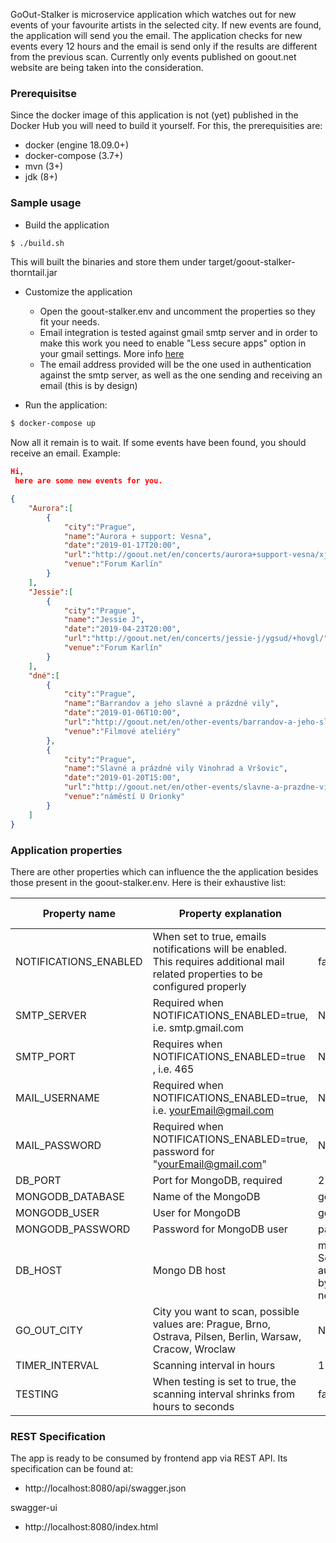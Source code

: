 GoOut-Stalker is microservice application which watches out for new events of your favourite artists in the selected city. If new events are found, the application will send you the email. The application checks for new events every 12 hours and the email is send only if the results are different from the previous scan. Currently only events published on goout.net website are being taken into the consideration.


### Prerequisitse
Since the docker image of this application is not (yet) published in the Docker Hub you will need to build it yourself. For this, the prerequisities are:
 - docker (engine 18.09.0+)
 - docker-compose (3.7+)
 - mvn (3+)
 - jdk (8+)


### Sample usage
 - Build the application
```bash
$ ./build.sh
```

This will built the binaries and store them under target/goout-stalker-thorntail.jar

 - Customize the application
   - Open the goout-stalker.env and uncomment the properties so they fit your needs.
   - Email integration is tested against gmail smtp server and in order to make this work you need to enable "Less secure apps" option in your gmail settings. More info [here](https://www.google.com/settings/security/lesssecureapps)
   - The email address provided will be the one used in authentication against the smtp server, as well as the one sending and receiving an email (this is by design)

 - Run the application:

```bash
$ docker-compose up
```
Now all it remain is to wait. If some events have been found, you should receive an email. Example:

```json
Hi,
 here are some new events for you. 

{
    "Aurora":[
        {
            "city":"Prague",
            "name":"Aurora + support: Vesna",
            "date":"2019-01-17T20:00",
            "url":"http://goout.net/en/concerts/aurora+support-vesna/xjgcd/+jojmj/",
            "venue":"Forum Karlín"
        }
    ],
    "Jessie":[
        {
            "city":"Prague",
            "name":"Jessie J",
            "date":"2019-04-23T20:00",
            "url":"http://goout.net/en/concerts/jessie-j/ygsud/+hovgl/",
            "venue":"Forum Karlín"
        }
    ],
    "dné":[
        {
            "city":"Prague",
            "name":"Barrandov a jeho slavné a prázdné vily",
            "date":"2019-01-06T10:00",
            "url":"http://goout.net/en/other-events/barrandov-a-jeho-slavne-a-prazdne-vily/ejwhd/+lmibl/",
            "venue":"Filmové ateliéry"
        },
        {
            "city":"Prague",
            "name":"Slavné a prázdné vily Vinohrad a Vršovic",
            "date":"2019-01-20T15:00",
            "url":"http://goout.net/en/other-events/slavne-a-prazdne-vily-vinohrad-a-vrsovic/civud/+hadhl/",
            "venue":"náměstí U Orionky"
        }
    ]
}
```
### Application properties

There are other properties which can influence the the application besides those present in the goout-stalker.env. Here is their exhaustive list:

Property name | Property explanation | Default Value
------------ | ------------- | -----------------
| NOTIFICATIONS_ENABLED | When set to true, emails notifications will be enabled. This requires additional mail related properties to be configured properly | false |
| SMTP_SERVER | Required when NOTIFICATIONS_ENABLED=true, i.e. smtp.gmail.com | N/A |
| SMTP_PORT | Requires when NOTIFICATIONS_ENABLED=true , i.e. 465 | N/A |
| MAIL_USERNAME | Required when NOTIFICATIONS_ENABLED=true, i.e. yourEmail@gmail.com | N/A |
| MAIL_PASSWORD | Required when NOTIFICATIONS_ENABLED=true, password for "yourEmail@gmail.com" | N/A |
| DB_PORT | Port for MongoDB, required | 27017 |
| MONGODB_DATABASE | Name of the MongoDB| goout-stalker |
| MONGODB_USER | User for MongoDB | goout-admin |
| MONGODB_PASSWORD | Password for MongoDB user | password1! | 
| DB_HOST | Mongo DB host | mongodb. Set automagically by docker networking |
| GO_OUT_CITY | City you want to scan, possible values are: Prague, Brno, Ostrava, Pilsen, Berlin, Warsaw, Cracow, Wroclaw | N/A |
TIMER_INTERVAL | Scanning interval in hours | 12 |
|TESTING | When testing is set to true, the scanning interval shrinks from hours to seconds | false |

### REST Specification
The app is ready to be consumed by frontend app via REST API.
Its specification can be found at:
- http://localhost:8080/api/swagger.json

swagger-ui
- http://localhost:8080/index.html

